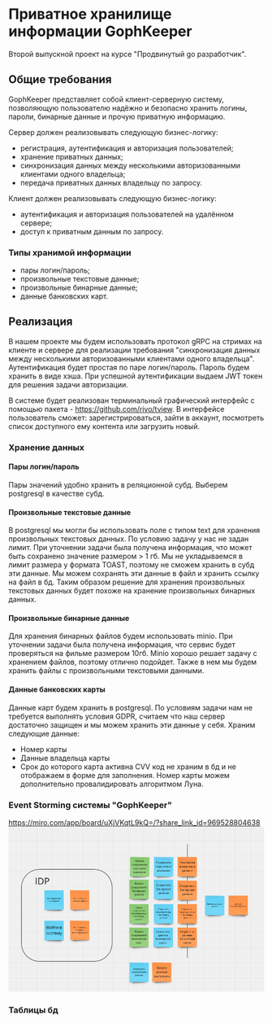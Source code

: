 # Приватное хранилище информации GophKeeper
Второй выпускной проект на курсе "Продвинутый go разработчик".
## Общие требования
GophKeeper представляет собой клиент-серверную систему, позволяющую пользователю надёжно и безопасно хранить логины, пароли, бинарные данные и прочую приватную информацию.

Сервер должен реализовывать следующую бизнес-логику:
- регистрация, аутентификация и авторизация пользователей;
- хранение приватных данных;
- синхронизация данных между несколькими авторизованными клиентами одного владельца;
- передача приватных данных владельцу по запросу.

Клиент должен реализовывать следующую бизнес-логику:

- аутентификация и авторизация пользователей на удалённом сервере;
- доступ к приватным данным по запросу.

### Типы хранимой информации

- пары логин/пароль;
- произвольные текстовые данные;
- произвольные бинарные данные;
- данные банковских карт.

## Реализация

В нашем проекте мы будем использовать протокол gRPC на стримах на клиенте и сервере для реализации требования 
"синхронизация данных между несколькими авторизованными клиентами одного владельца".
Аутентификация будет простая по паре логин/пароль. Пароль будем хранить в виде хэша. При успешной аутентификации выдаем
JWT токен для решения задачи авторизации.

В системе будет реализован терминальный графический интерфейс с помощью пакета - https://github.com/rivo/tview.
В интерфейсе пользователь сможет: зарегистрироваться, зайти в аккаунт, посмотреть список доступного ему контента или загрузить новый.

### Хранение данных
#### Пары логин/пароль
Пары значений удобно хранить в реляционной субд. Выберем postgresql в качестве субд.
#### Произвольные текстовые данные
В postgresql мы могли бы использовать поле с типом text для хранения произвольных текстовых данных.
По условию задачу у нас не задан лимит. При уточнении задачи была получена информация, что может быть сохранено значение
размером > 1 гб. Мы не укладываемся в лимит размера у формата TOAST, поэтому не сможем хранить в субд эти данные. Мы можем 
сохранять эти данные в файл и хранить ссылку на файл в бд. Таким образом решение для хранения произвольных текстовых данных
будет похоже на хранение произвольных бинарных данных.
#### Произвольные бинарные данные
Для хранения бинарных файлов будем использовать minio. При уточнении задачи была получена информация, что 
сервис будет проверяться на фильме размером 10гб. Minio хорошо решает задачу с хранением файлов, поэтому отлично подойдет.
Также в нем мы будем хранить файлы с произвольными текстовыми данными.
#### Данные банковских карты
Данные карт будем хранить в postgresql. По условиям задачи нам не требуется выполнять условия GDPR, считаем что наш сервер
достаточно защищен и мы можем хранить эти данные у себя. Храним следующие данные:
- Номер карты
- Данные владельца карты
- Срок до которого карта активна
CVV код не храним в бд и не отображаем в форме для заполнения. Номер карты можем дополнительно провалидировать алгоритмом Луна.

### Event Storming системы "GophKeeper"
https://miro.com/app/board/uXjVKqtL9kQ=/?share_link_id=969528804638
![doc/es1.png](doc/es1.png)
### Таблицы бд

